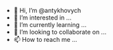 - 👋 Hi, I’m @antykhovych
- 👀 I’m interested in ...
- 🌱 I’m currently learning ...
- 💞️ I’m looking to collaborate on ...
- 📫 How to reach me ...

<!---
antykhovych/antykhovych is a ✨ special ✨ repository because its `README.md` (this file) appears on your GitHub profile.
You can click the Preview link to take a look at your changes.
--->
